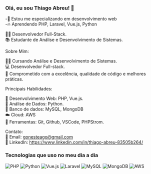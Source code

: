 ### Olá, eu sou Thiago Abreu! 👋

-🚀 Estou me especializando em desenvolvimento web <br/>
-🔥 Aprendendo PHP, Laravel, Vue.js, Python <br/>

👨‍💻 Desenvolvedor Full-Stack. <br/>
📚 Estudante de Análise e Desenvolvimento de Sistemas. <br/>

Sobre Mim:

👨‍🎓 Cursando Análise e Desenvolvimento de Sistemas. <br/>
💻 Desenvolvedor Full-stack. <br/>
🚀 Comprometido com a excelência, qualidade de código e melhores práticas. <br/>

Principais Habilidades: <br/>

📱  Desenvolvimento Web: PHP, Vue.js. <br/>
📅 Análise de Dados: Python. <br/>
🎲 Banco de dados: MySQL, MongoDB <br/>
☁️ Cloud: AWS <br/>
🔧 Ferramentas: Git, Github, VSCode, PHPStrom. <br/>

Contato: <br/>
📧 Email: gonesteago@gmail.com <br/>
🔗 LinkedIn: https://www.linkedin.com/in/thiago-abreu-83505b264/ <br/>

### Tecnologias que uso no meu dia a dia
![PHP](https://img.shields.io/badge/PHP-777BB4?style=for-the-badge&logo=php&logoColor=white)
![Python](https://img.shields.io/badge/Python-3776AB?style=for-the-badge&logo=python&logoColor=white)
![Vue.js](https://img.shields.io/badge/Vue.js-35495E?style=for-the-badge&logo=vue.js&logoColor=4FC08D)
![Laravel](https://img.shields.io/badge/Laravel-FF2D20?style=for-the-badge&logo=laravel&logoColor=white)
![MySQL](https://img.shields.io/badge/MySQL-00000F?style=for-the-badge&logo=mysql&logoColor=white)
![MongoDB](https://img.shields.io/badge/MongoDB-4EA94B?style=for-the-badge&logo=mongodb&logoColor=white)
![AWS](https://img.shields.io/badge/Amazon_AWS-FF9900?style=for-the-badge&logo=amazonaws&logoColor=white)

